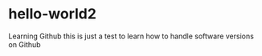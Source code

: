 # hello-world2
Learning Github
this is just a test to learn how to handle software versions on Github
